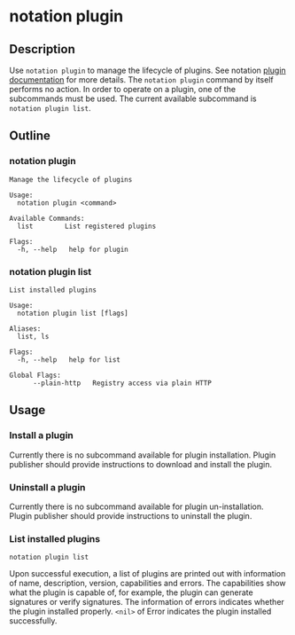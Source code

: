 # notation plugin

## Description

Use `notation plugin` to manage the lifecycle of plugins. See notation [plugin documentation](https://github.com/notaryproject/notaryproject/blob/main/specs/plugin-extensibility.md) for more details. The `notation plugin` command by itself performs no action. In order to operate on a plugin, one of the subcommands must be used. The current available subcommand is `notation plugin list`.

## Outline

### notation plugin

```text
Manage the lifecycle of plugins

Usage:
  notation plugin <command>

Available Commands:
  list        List registered plugins

Flags:
  -h, --help   help for plugin
```

### notation plugin list

```text
List installed plugins

Usage:
  notation plugin list [flags]

Aliases:
  list, ls

Flags:
  -h, --help   help for list

Global Flags:
      --plain-http   Registry access via plain HTTP
```

## Usage

### Install a plugin

Currently there is no subcommand available for plugin installation. Plugin publisher should provide instructions to download and install the plugin.

### Uninstall a plugin

Currently there is no subcommand available for plugin un-installation. Plugin publisher should provide instructions to uninstall the plugin.

### List installed plugins

```shell
notation plugin list
```

Upon successful execution, a list of plugins are printed out with information of name, description, version, capabilities and errors. The capabilities show what the plugin is capable of, for example, the plugin can generate signatures or verify signatures. The information of errors indicates whether the plugin installed properly. `<nil>` of Error indicates the plugin installed successfully.
